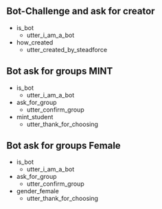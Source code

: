 ## Bot-Challenge and ask for creator
 
* is_bot
  - utter_i_am_a_bot
* how_created
  - utter_created_by_steadforce
  
  
## Bot ask for groups MINT

* is_bot
  - utter_i_am_a_bot
* ask_for_group
  - utter_confirm_group
* mint_student
  - utter_thank_for_choosing
  
  
## Bot ask for groups Female

* is_bot
  - utter_i_am_a_bot
* ask_for_group
  - utter_confirm_group
* gender_female
  - utter_thank_for_choosing